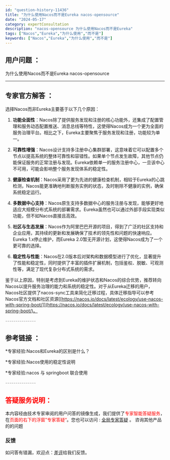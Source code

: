 ```yaml
---
id: "question-history-11436"
title: "为什么使用Nacos而不是Eureka nacos-opensource"
date: "2024-05-17"
category: expertConsultation
description: "nacos-opensource 为什么使用Nacos而不是Eureka"
tags: ["Nacos","Eureka","为什么使用","而不是"]
keywords: ["Nacos","Eureka","为什么使用","而不是"]
---
```


## 用户问题 ： 
 为什么使用Nacos而不是Eureka nacos-opensource 

---------------
## 专家官方解答 ：

选择Nacos而非Eureka主要基于以下几个原因：

1. **功能全面性**：Nacos除了提供服务发现和注册的核心功能外，还集成了配置管理和服务动态配置推送、消息总线等特性，这使得Nacos成为一个更为全面的服务治理平台。相比之下，Eureka主要聚焦于服务发现和注册，功能较为单一。

2. **可靠性增强**：Nacos设计支持多注册中心集群部署，这意味着它可以配置多个节点以提高系统的整体可靠性和容错性。如果单个节点发生故障，其他节点仍能保证服务的正常注册与发现。Eureka依赖单一的服务注册中心，一旦该中心不可用，可能会影响整个服务发现体系的稳定性。

3. **健康检查机制**：Nacos采用了更为先进的健康检查机制，相较于Eureka的心跳检测，Nacos能更准确地判断服务实例的状态，及时剔除不健康的实例，确保系统稳定运行。

4. **多数据中心支持**：Nacos原生支持多数据中心的服务注册与发现，能够更好地适应大规模分布式系统的部署需求。Eureka虽然也可以通过外部手段实现类似功能，但不如Nacos直接且高效。

5. **社区与生态发展**：Nacos作为阿里巴巴开源的项目，得到了广泛的社区支持和企业应用，其持续的更新和发展确保了技术的领先性和问题的快速响应。Eureka 1.x停止维护，而Eureka 2.0暂无开源计划，这使得Nacos成为了一个更可靠的选择。

6. **稳定性与性能**：Nacos在2.0版本后对架构和数据模型进行了优化，显著提升了性能和稳定性，同时提供了丰富的插件扩展机制，包括鉴权、脱敏、可观测性等，满足了现代复杂分布式系统的需求。

鉴于以上原因，特别是考虑到Eureka的维护状态和Nacos的综合优势，推荐转向Nacos以提升服务治理的能力和系统的稳定性。对于从Eureka迁移的用户，Nacos社区提供了nacos-sync工具来简化迁移过程，具体迁移指导可以参考Nacos官方文档和社区资源[[https://nacos.io/docs/latest/ecology/use-nacos-with-spring-boot/]](https://nacos.io/docs/latest/ecology/use-nacos-with-spring-boot/)。


<font color="#949494">---------------</font> 


## 参考链接 ：

*专家经验:Nacos和Eureka的区别是什么？ 
 
 *专家经验:Nacos使用的稳定性说明 
 
 *专家经验:nacos 与 springboot 联合使用 


 <font color="#949494">---------------</font> 
 


## <font color="#FF0000">答疑服务说明：</font> 

本内容经由技术专家审阅的用户问答的镜像生成，我们提供了<font color="#FF0000">专家智能答疑服务</font>，在<font color="#FF0000">页面的右下的浮窗”专家答疑“</font>。您也可以访问 : [全局专家答疑](https://opensource.alibaba.com/chatBot) 。 咨询其他产品的的问题

### 反馈
如问答有错漏，欢迎点：[差评](https://ai.nacos.io/user/feedbackByEnhancerGradePOJOID?enhancerGradePOJOId=13757)给我们反馈。
